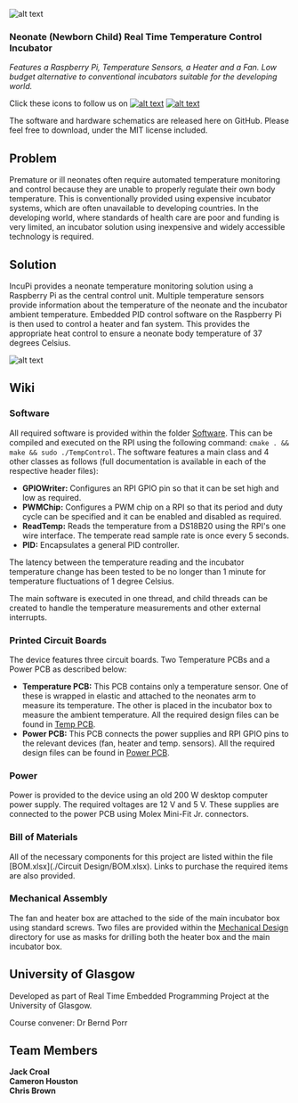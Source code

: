 ![alt text](https://raw.githubusercontent.com/croaljack0/IncubatePi/master/Media/incupi_logo_2_lowres.png)

### Neonate (Newborn Child) Real Time Temperature Control Incubator
*Features a Raspberry Pi, Temperature Sensors, a Heater and a Fan.*
*Low budget alternative to conventional incubators suitable for the developing world.*

[facebook_icon]: https://raw.githubusercontent.com/croaljack0/IncubatePi/master/Media/facebook_icon.png
[facebook_url]: https://www.facebook.com/IncuPi/

[instagram_icon]: https://raw.githubusercontent.com/croaljack0/IncubatePi/master/Media/instagram_icon.png
[instagram_url]: https://www.instagram.com/incupi_project

Click these icons to follow us on  [![alt text][facebook_icon]][facebook_url] [![alt text][instagram_icon]][instagram_url]

The software and hardware schematics are released here on GitHub. Please feel free to download, under the MIT license included.

## Problem

Premature or ill neonates often require automated temperature monitoring and control because they are unable to properly regulate their own body temperature. This is conventionally provided using expensive incubator systems, which are often unavailable to developing countries. In the developing world, where standards of health care are poor and funding is very limited, an incubator solution using inexpensive and widely accessible technology is required.

## Solution

IncuPi provides a neonate temperature monitoring solution using a Raspberry Pi as the central control unit. Multiple temperature sensors provide information about the temperature of the neonate and the incubator ambient temperature. Embedded PID control software on the Raspberry Pi is then used to control a heater and fan system. This provides the appropriate heat control to ensure a neonate body temperature of 37 degrees Celsius.

![alt text](https://raw.githubusercontent.com/croaljack0/IncubatePi/master/Media/incupi_block_diagram.png)

## Wiki 

### Software
All required software is provided within the folder [Software](./Software). This can be compiled and executed on the RPI using the following command:
`cmake . && make && sudo ./TempControl`.
The software features a main class and 4 other classes as follows (full documentation is available in each of the respective header files):
* **GPIOWriter:** Configures an RPI GPIO pin so that it can be set high and low as required.
* **PWMChip:** Configures a PWM chip on a RPI so that its period and duty cycle can be specified and it can be enabled and disabled as required.
* **ReadTemp:** Reads the temperature from a DS18B20 using the RPI's one wire interface. The temperate read sample rate is once every 5 seconds.
* **PID:** Encapsulates a general PID controller.

The latency between the temperature reading and the incubator temperature change has been tested to be no longer than 1 minute for temperature fluctuations of 1 degree Celsius.

The main software is executed in one thread, and child threads can be created to handle the temperature measurements and other external interrupts.

### Printed Circuit Boards
The device features three circuit boards. Two Temperature PCBs and a Power PCB as described below:
* **Temperature PCB:** This PCB contains only a temperature sensor. One of these is wrapped in elastic and attached to the neonates arm to measure its temperature. The other is placed in the incubator box to measure the ambient temperature. All the required design files can be found in [Temp PCB](./Circuit%20Design/Temp%20PCB).
* **Power PCB:** This PCB connects the power supplies and RPI GPIO pins to the relevant devices (fan, heater and temp. sensors). All the required design files can be found in [Power PCB](./Circuit%20Design/Power%20PCB).

### Power 
Power is provided to the device using an old 200 W desktop computer power supply. The required voltages are 12 V and 5 V. These supplies are connected to the power PCB using Molex Mini-Fit Jr. connectors.

### Bill of Materials
All of the necessary components for this project are listed within the file [BOM.xlsx](./Circuit Design/BOM.xlsx). Links to purchase the required items are also provided. 

### Mechanical Assembly 
The fan and heater box are attached to the side of the main incubator box using standard screws. Two files are provided within the [Mechanical Design](./Mechanical%20Design) directory for use as masks for drilling both the heater box and the main incubator box.

## University of Glasgow
Developed as part of Real Time Embedded Programming Project at the University of Glasgow.

Course convener:    Dr Bernd Porr

## Team Members
**Jack Croal**  
**Cameron Houston**  
**Chris Brown**
